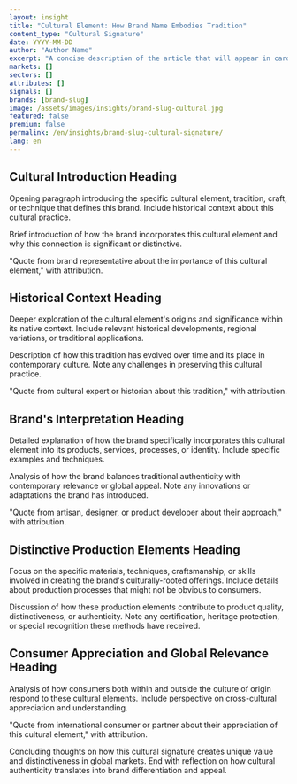 ```yaml
---
layout: insight
title: "Cultural Element: How Brand Name Embodies Tradition"
content_type: "Cultural Signature"
date: YYYY-MM-DD
author: "Author Name"
excerpt: "A concise description of the article that will appear in cards on the homepage and in search results. It should capture attention and accurately convey the content (2-3 sentences)."
markets: []
sectors: []
attributes: []
signals: []
brands: [brand-slug]
image: /assets/images/insights/brand-slug-cultural.jpg
featured: false
premium: false
permalink: /en/insights/brand-slug-cultural-signature/
lang: en
---
```


## Cultural Introduction Heading

Opening paragraph introducing the specific cultural element, tradition, craft, or technique that defines this brand. Include historical context about this cultural practice.

Brief introduction of how the brand incorporates this cultural element and why this connection is significant or distinctive. 

"Quote from brand representative about the importance of this cultural element," with attribution.

## Historical Context Heading

Deeper exploration of the cultural element's origins and significance within its native context. Include relevant historical developments, regional variations, or traditional applications.

Description of how this tradition has evolved over time and its place in contemporary culture. Note any challenges in preserving this cultural practice.

"Quote from cultural expert or historian about this tradition," with attribution.

## Brand's Interpretation Heading

Detailed explanation of how the brand specifically incorporates this cultural element into its products, services, processes, or identity. Include specific examples and techniques.

Analysis of how the brand balances traditional authenticity with contemporary relevance or global appeal. Note any innovations or adaptations the brand has introduced.

"Quote from artisan, designer, or product developer about their approach," with attribution.

## Distinctive Production Elements Heading

Focus on the specific materials, techniques, craftsmanship, or skills involved in creating the brand's culturally-rooted offerings. Include details about production processes that might not be obvious to consumers.

Discussion of how these production elements contribute to product quality, distinctiveness, or authenticity. Note any certification, heritage protection, or special recognition these methods have received.

## Consumer Appreciation and Global Relevance Heading

Analysis of how consumers both within and outside the culture of origin respond to these cultural elements. Include perspective on cross-cultural appreciation and understanding.

"Quote from international consumer or partner about their appreciation of this cultural element," with attribution.

Concluding thoughts on how this cultural signature creates unique value and distinctiveness in global markets. End with reflection on how cultural authenticity translates into brand differentiation and appeal.